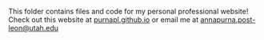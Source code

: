 This folder contains files and code for my personal professional website! Check out this website at [purnapl.github.io](url) or email me at annapurna.post-leon@utah.edu
